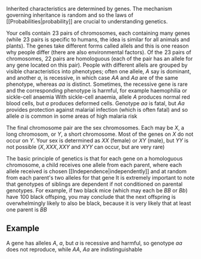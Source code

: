 Inherited characteristics are determined by genes. The mechanism governing inheritance is random and so the laws of [[Probabilities|probability]] are crucial to understanding genetics.

Your cells contain $\hspace{0pt}23$ pairs of chromosomes, each containing many genes (while $\hspace{0pt}23$ pairs is specific to humans, the idea is similar for all animals and plants). The genes take different forms called allels and this is one reason why people differ (there are also environmental factors). Of the $\hspace{0pt}23$ pairs of chromosomes, $\hspace{0pt}22$ pairs are homologuous (each of the pair has an allele for any gene located on this pair). People with different allels are grouped by visible characteristics into phenotypes; often one allele, $A$ say is dominant, and another $a$, is recessive, in which case $AA$ and $Aa$ are of the same phenotype, whereas $aa$ is distinct. Sometimes, the recessive gene is rare and the corresponding phenotype is harmful, for example haemophilia or sickle-cell anaemia
With sickle-cell anaemia, allele $A$ produces normal red blood cells, but $a$ produces deformed cells. Genotype $aa$ is fatal, but $Aa$ provides protection against malarial infection (which is often fatal) and so allele $a$ is common in some areas of high malaria risk

The final chromosome pair are the sex chromosomes. Each may be $X$, a long chromosom, or $Y$, a short chromosome. Most of the genes on $X$ do not occur on $Y$. Your sex is determined as $XX$ (female) or $XY$ (male), but $YY$ is not possible ($X,XXX,XXY$ and $XYY$ can occur, but are very rare)

The basic principle of genetics is that for each gene on a homologuous chromosome, a child receives one allele from each parent, where each allele received is chosen [[Independence|independently]] and at random from each parent's two alleles for that gene
It is extremely important to note that genotypes of siblings are dependent if not conditioned on parental genotypes. For example, if two black mice (which may each be $BB$ or $Bb$) have $\hspace{0pt}100$ black offsping, you may conclude that the next offspring is overwhelmingly likely to also be black, because it is very likely that at least one parent is $B B$
## Example
A gene has alleles $A$, $a$, but $a$ is recessive and harmful, so genotype $aa$ does not reproduce, while $A A$, $Aa$ are indistinguishable

